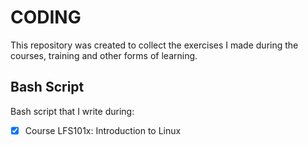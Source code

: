 # CODING
 
This repository was created to collect the exercises I made during the courses,
training and other forms of learning.

## Bash Script
Bash script that I write during: 
- [x] Course LFS101x: Introduction to Linux 
